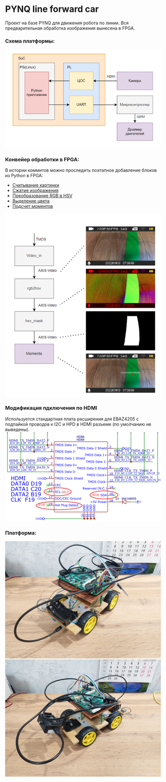 # PYNQ line forward car

Проект на базе PYNQ для движения робота по линии. Вся предварительная обработка изображения вынесена в FPGA.

### Схема платформы:
![](img/scheme.png)

### Конвейер обработки в FPGA:
В истории коммитов можно проследить поэтапное добавление блоков из Python в FPGA:
- [Считывание картинки](https://github.com/alexmangushev/PYNQ_car/tree/f80f7b43f4eb89ce8aa254318c0908142aa2e2ac)
- [Сжатие изображения](https://github.com/alexmangushev/PYNQ_car/tree/e930900fad3a0c683328cc82cf4f1b7e8a10a8a2)
- [Преобразование RGB в HSV](https://github.com/alexmangushev/PYNQ_car/tree/205b518e1f1c33c4e81b5fdbadbc840d7ae69da0)
- [Выделение цвета](https://github.com/alexmangushev/PYNQ_car/tree/baea69e300628412fd7cb3017b0deb7f23b24872)
- [Подсчет моментов](https://github.com/alexmangushev/PYNQ_car/tree/7584a5e1d83812ce4af53bdb49095f0354ac9473)

![](img/video_pipeline.png)

### Модификация пдключения по HDMI
Используется стандартная плата расширения для EBAZ4205 с подпайкой проводов к I2C и HPD в HDMI разъеме (по умолчанию не выведены).
![](img/HDMI_connection.png)


### Платформа:
![](img/car_1.jpg)
![](img/car_2.jpg)
